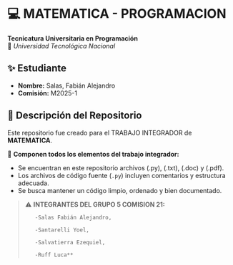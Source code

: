 # 💻 MATEMATICA - PROGRAMACION
**Tecnicatura Universitaria en Programación**  
📍 *Universidad Tecnológica Nacional*  

## ✨ Estudiante  
- **Nombre:** Salas, Fabián Alejandro  
- **Comisión:** M2025-1  

## 📂 Descripción del Repositorio  
Este repositorio fue creado para el TRABAJO INTEGRADOR de **MATEMATICA**.  

📌 **Componen todos los elementos del trabajo integrador:**  
- Se encuentran en este repositorio archivos (.py), (.txt), (.doc) y (.pdf).  
- Los archivos de código fuente (`.py`) incluyen comentarios y estructura adecuada.  
- Se busca mantener un código limpio, ordenado y bien documentado.  

> ⚠️ **INTEGRANTES DEL GRUPO 5 COMISION 21:**
> 
>        -Salas Fabián Alejandro,
> 
>        -Santarelli Yoel,
> 
>        -Salvatierra Ezequiel,
> 
>        -Ruff Luca**
> 
